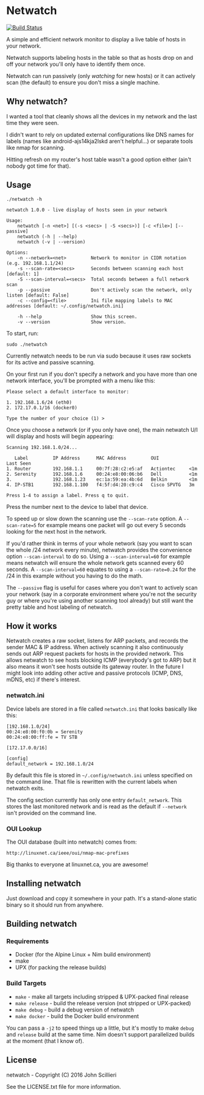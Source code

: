 # Netwatch

[![Build Status](https://travis-ci.org/johnscillieri/netwatch.svg?branch=master)](https://travis-ci.org/johnscillieri/netwatch)

A simple and efficient network monitor to display a live table of
hosts in your network.

Netwatch supports labeling hosts in the table so that as hosts drop on and off
your network you'll only have to identify them once.

Netwatch can run passively (only _watching_ for new hosts) or it can actively
scan (the default) to ensure you don't miss a single machine.

## Why netwatch?

I wanted a tool that cleanly shows all the devices in my network and the last
time they were seen.

I didn't want to rely on updated external configurations like DNS names for
labels (names like android-ajs14kja2lskd aren't helpful...) or separate tools
like nmap for scanning.

Hitting refresh on my router's host table wasn't a good option either (ain't
nobody got time for that).

## Usage

    ./netwatch -h

    netwatch 1.0.0 - live display of hosts seen in your network

    Usage:
        netwatch [-n <net>] [(-s <secs> | -S <secs>)] [-c <file>] [--passive]
        netwatch (-h | --help)
        netwatch (-v | --version)

    Options:
        -n --network=<net>         Network to monitor in CIDR notation (e.g. 192.168.1.1/24)
        -s --scan-rate=<secs>      Seconds between scanning each host [default: 1]
        -S --scan-interval=<secs>  Total seconds between a full network scan
        -p --passive               Don't actively scan the network, only listen [default: False]
        -c --config=<file>         Ini file mapping labels to MAC addresses [default: ~/.config/netwatch.ini]

        -h --help                  Show this screen.
        -v --version               Show version.

To start, run:

    sudo ./netwatch

Currently netwatch needs to be run via sudo because it uses raw sockets for its
active and passive scanning.

On your first run if you don't specify a network and you have more than one
network interface, you'll be prompted with a menu like this:

    Please select a default interface to monitor:

    1. 192.168.1.6/24 (eth0)
    2. 172.17.0.1/16 (docker0)

    Type the number of your choice (1) >

Once you choose a network (or if you only have one), the main netwatch U/I will
display and hosts will begin appearing:

    Scanning 192.168.1.0/24...

       Label         IP Address      MAC Address         OUI           Last Seen
    1. Router        192.168.1.1     00:7f:28:c2:e5:af   Actiontec     <1m
    2. Serenity      192.168.1.6     00:24:e8:00:06:b6   Dell          <1m
    3.               192.168.1.23    ec:1a:59:ea:4b:6d   Belkin        <1m
    4. IP-STB1       192.168.1.100   f4:5f:d4:20:c9:c4   Cisco SPVTG   3m

    Press 1-4 to assign a label. Press q to quit.

Press the number next to the device to label that device.

To speed up or slow down the scanning use the `--scan-rate` option. A
`--scan-rate=5` for example means one packet will go out every 5 seconds looking
for the next host in the network.

If you'd rather think in terms of your whole network (say you want to scan the
whole /24 network every minute), netwatch provides the convenience option
`--scan-interval` to do so. Using a `--scan-interval=60` for example means
netwatch will ensure the whole network gets scanned every 60 seconds. A
`--scan-interval=60` equates to using a `--scan-rate=0.24` for the /24 in
this example without you having to do the math.

The `--passive` flag is useful for cases where you don't want to actively scan
your network (say in a corporate environment where you're not the security guy
or where you're using another scanning tool already) but still want the pretty
table and host labeling of netwatch.

## How it works

Netwatch creates a raw socket, listens for ARP packets, and records the sender
MAC & IP address. When actively scanning it also continuously sends out ARP
request packets for hosts in the provided network. This allows netwatch to see
hosts blocking ICMP (everybody's got to ARP) but it also means it won't see
hosts outside its gateway router. In the future I might look into adding other
active and passive protocols (ICMP, DNS, mDNS, etc) if there's interest.

### netwatch.ini

Device labels are stored in a file called `netwatch.ini` that looks basically
like this:

    [192.168.1.0/24]
    00:24:e8:00:f0:0b = Serenity
    00:24:e8:00:ff:fe = TV STB

    [172.17.0.0/16]

    [config]
    default_network = 192.168.1.0/24


By default this file is stored in `~/.config/netwatch.ini` unless specified on
the command line. That file is rewritten with the current labels when netwatch
exits.

The config section currently has only one entry `default_network`. This stores
the last monitored network and is read as the default if `--network` isn't
provided on the command line.

### OUI Lookup

The OUI database (built into netwatch) comes from:

    http://linuxnet.ca/ieee/oui/nmap-mac-prefixes

Big thanks to everyone at linuxnet.ca, you are awesome!

## Installing netwatch

Just download and copy it somewhere in your path. It's a stand-alone static
binary so it should run from anywhere.

## Building netwatch

### Requirements

* Docker (for the Alpine Linux + Nim build environment)
* make
* UPX (for packing the release builds)

### Build Targets

* `make` - make all targets including stripped & UPX-packed final release
* `make release` - build the release version (not stripped or UPX-packed)
* `make debug` - build a debug version of netwatch
* `make docker` - build the Docker build environment

You can pass a `-j2` to speed things up a little, but it's mostly to make
`debug` and `release` build at the same time. Nim doesn't support parallelized
builds at the moment (that I know of).

## License

netwatch - Copyright (C) 2016  John Scillieri

See the LICENSE.txt file for more information.


